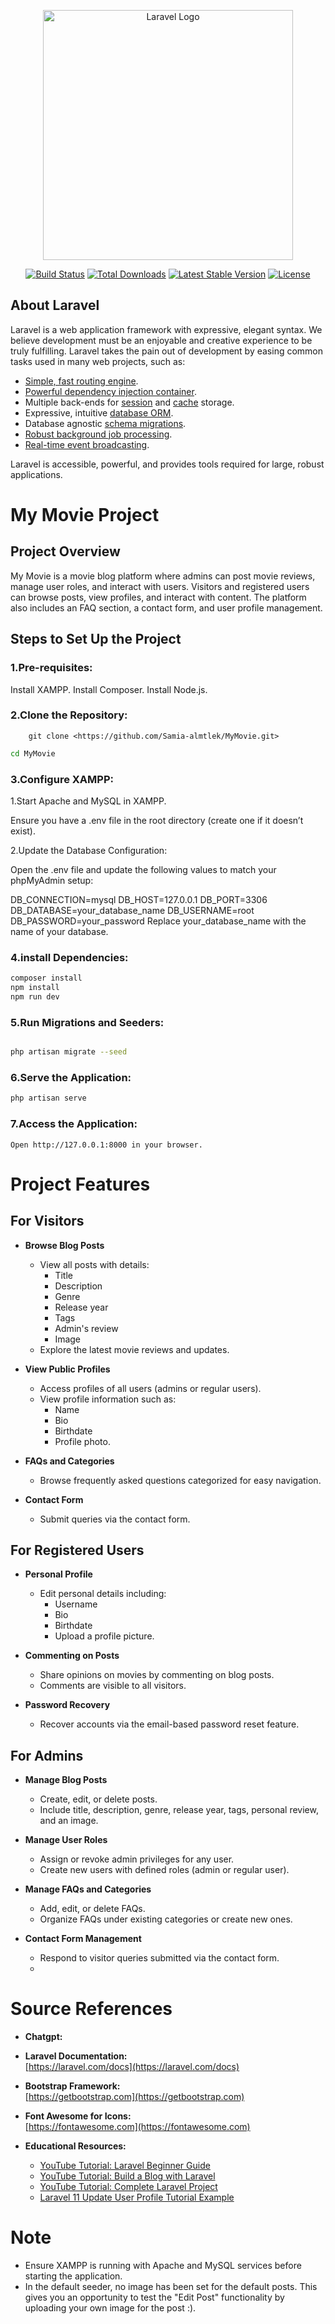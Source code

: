 <p align="center"><a href="https://laravel.com" target="_blank"><img src="https://raw.githubusercontent.com/laravel/art/master/logo-lockup/5%20SVG/2%20CMYK/1%20Full%20Color/laravel-logolockup-cmyk-red.svg" width="400" alt="Laravel Logo"></a></p>

<p align="center">
<a href="https://github.com/laravel/framework/actions"><img src="https://github.com/laravel/framework/workflows/tests/badge.svg" alt="Build Status"></a>
<a href="https://packagist.org/packages/laravel/framework"><img src="https://img.shields.io/packagist/dt/laravel/framework" alt="Total Downloads"></a>
<a href="https://packagist.org/packages/laravel/framework"><img src="https://img.shields.io/packagist/v/laravel/framework" alt="Latest Stable Version"></a>
<a href="https://packagist.org/packages/laravel/framework"><img src="https://img.shields.io/packagist/l/laravel/framework" alt="License"></a>
</p>

## About Laravel

Laravel is a web application framework with expressive, elegant syntax. We believe development must be an enjoyable and creative experience to be truly fulfilling. Laravel takes the pain out of development by easing common tasks used in many web projects, such as:

- [Simple, fast routing engine](https://laravel.com/docs/routing).
- [Powerful dependency injection container](https://laravel.com/docs/container).
- Multiple back-ends for [session](https://laravel.com/docs/session) and [cache](https://laravel.com/docs/cache) storage.
- Expressive, intuitive [database ORM](https://laravel.com/docs/eloquent).
- Database agnostic [schema migrations](https://laravel.com/docs/migrations).
- [Robust background job processing](https://laravel.com/docs/queues).
- [Real-time event broadcasting](https://laravel.com/docs/broadcasting).

Laravel is accessible, powerful, and provides tools required for large, robust applications.

# My Movie Project

## Project Overview
My Movie is a movie blog platform where admins can post movie reviews, manage user roles, and interact with users. Visitors and registered users can browse posts, view profiles, and interact with content. The platform also includes an FAQ section, a contact form, and user profile management.

## Steps to Set Up the Project
### 1.Pre-requisites:

Install XAMPP.
Install Composer.
Install Node.js.

### 2.Clone the Repository:
 ```url
     git clone <https://github.com/Samia-almtlek/MyMovie.git>
 ```
 ``` bash
cd MyMovie
 ```
 
### 3.Configure XAMPP:

1.Start Apache and MySQL in XAMPP.

Ensure you have a .env file in the root directory (create one if it doesn’t exist).

2.Update the Database Configuration:

Open the .env file and update the following values to match your phpMyAdmin setup:

DB_CONNECTION=mysql
DB_HOST=127.0.0.1
DB_PORT=3306
DB_DATABASE=your_database_name
DB_USERNAME=root
DB_PASSWORD=your_password
Replace your_database_name with the name of your database.


### 4.install Dependencies:

``` bash
composer install
npm install
npm run dev
```
### 5.Run Migrations and Seeders:

``` bash

php artisan migrate --seed
```
### 6.Serve the Application:

``` bash
php artisan serve
```
### 7.Access the Application:
``` url
Open http://127.0.0.1:8000 in your browser.
```

# Project Features

## For Visitors
- **Browse Blog Posts**
  - View all posts with details:
    - Title
    - Description
    - Genre
    - Release year
    - Tags
    - Admin's review
    - Image
  - Explore the latest movie reviews and updates.

- **View Public Profiles**
  - Access profiles of all users (admins or regular users).
  - View profile information such as:
    - Name
    - Bio
    - Birthdate
    - Profile photo.

- **FAQs and Categories**
  - Browse frequently asked questions categorized for easy navigation.

- **Contact Form**
  - Submit queries via the contact form.

## For Registered Users
- **Personal Profile**
  - Edit personal details including:
    - Username
    - Bio
    - Birthdate
    - Upload a profile picture.

- **Commenting on Posts**
  - Share opinions on movies by commenting on blog posts.
  - Comments are visible to all visitors.

- **Password Recovery**
  - Recover accounts via the email-based password reset feature.

## For Admins
- **Manage Blog Posts**
  - Create, edit, or delete posts.
  - Include title, description, genre, release year, tags, personal review, and an image.

- **Manage User Roles**
  - Assign or revoke admin privileges for any user.
  - Create new users with defined roles (admin or regular user).

- **Manage FAQs and Categories**
  - Add, edit, or delete FAQs.
  - Organize FAQs under existing categories or create new ones.

- **Contact Form Management**
  - Respond to visitor queries submitted via the contact form.
  - 

# Source References

- **Chatgpt:**  

- **Laravel Documentation:**  
  [https://laravel.com/docs](https://laravel.com/docs)

- **Bootstrap Framework:**  
  [https://getbootstrap.com](https://getbootstrap.com)

- **Font Awesome for Icons:**  
  [https://fontawesome.com](https://fontawesome.com)

- **Educational Resources:**
  - [YouTube Tutorial: Laravel Beginner Guide](https://youtu.be/f6uQfOw2_6o?si=WqyGibAhWW9Pe-Tv)
  - [YouTube Tutorial: Build a Blog with Laravel](https://www.youtube.com/watch?v=6hgBFDTTwEk&t=0s)
  - [YouTube Tutorial: Complete Laravel Project](https://www.youtube.com/watch?v=J20l1RGyIZE)
  - [Laravel 11 Update User Profile Tutorial Example](https://www.itsolutionstuff.com/post/laravel-11-update-user-profile-tutorial-exampleexample.html#)
 

# Note
* Ensure XAMPP is running with Apache and MySQL services before starting the application.
* In the default seeder, no image has been set for the default posts. This gives you an opportunity to test the "Edit Post" functionality by uploading your own image for the post :).

